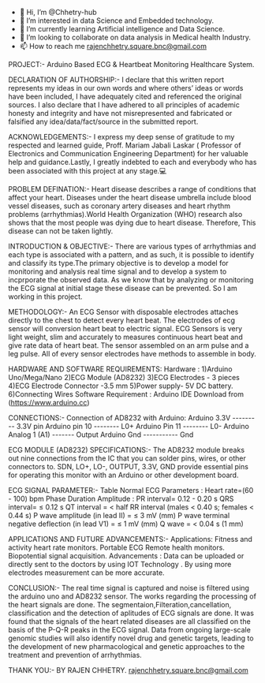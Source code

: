 - 👋 Hi, I’m @Chhetry-hub
- 👀 I’m interested in data Science and Embedded technology. 
- 🌱 I’m currently learning Artificial intelligence and Data Science. 
- 💞️ I’m looking to collaborate on data analysis in Medical health Industry. 
- 📫 How to reach me rajenchhetry.square.bnc@gmail.com 

<!---
Chhetry-hub/Chhetry-hub is a ✨ special ✨ repository because its `README.md` (this file) appears on your GitHub profile.
You can click the Preview link to take a look at your changes.
--->
PROJECT:-
Arduino Based ECG & Heartbeat Monitoring Healthcare System.

DECLARATION OF AUTHORSHIP:-
I declare that this written report represents my ideas in our own words and where
others’ ideas or words have been included, I have adequately cited and referenced the
original sources. I also declare that I have adhered to all principles of academic
honesty and integrity and have not misrepresented and fabricated or falsified any
idea/data/fact/source in the submitted report.

ACKNOWLEDGEMENTS:-
I express my deep sense of gratitude to my respected and learned
guide, Proff. Mariam Jabali Laskar ( Professor of Electronics and Communication
Engineering Department) for her valuable help and guidance.Lastly, I greatly indebted to each and
everybody who has been associated with this project at any stage.💻

PROBLEM DEFINATION:-
Heart disease describes a range of conditions that affect your heart. Diseases under the heart disease
umbrella include blood vessel diseases, such as coronary artery diseases and heart rhythm problems
(arrhythmias).World Health Organization (WHO) research also shows that the most people was dying due to heart disease.
Therefore, This disease can not be taken lightly.

INTRODUCTION & OBJECTIVE:-
There are various types of arrhythmias and each type is associated with a pattern,
and as such, it is possible to identify and classify its type.The primary objective is to develop a model for monitoring and
analysis real time signal and to
 develop a system to incprporate the observed data.
As we know that by analyzing or monitoring the ECG signal at initial stage these disease can be prevented.
So I am working in this project.

METHODOLOGY:-
An ECG Sensor with disposable electrodes attaches directly to the chest to detect every heart beat. 
The electrodes of ecg sensor will conversion heart beat to electric signal. ECG Sensors is very light weight, slim and accurately to measures continuous heart beat and give rate data of heart beat.
The sensor assembled on an arm pulse and a leg pulse. All of every sensor electrodes have methods to assemble in body. 

HARDWARE AND SOFTWARE REQUIREMENTS:
Hardware :
1)Arduino Uno/Mega/Nano
2)ECG Module (AD8232)
3)ECG Electrodes - 3 pieces
4)ECG Electrode Connector -3.5 mm
5)Power supply- 5V DC battery. 
6)Connecting Wires
Software Requirement :
Arduino IDE
Download from (https://www.arduino.cc)

CONNECTIONS:-
Connection of AD8232 with Arduino:
Arduino 3.3V --------- 3.3V pin
Arduino pin 10 -------- L0+
Arduino Pin 11 -------- L0-
Arduino Analog 1 (A1) ------- Output
Arduino Gnd ----------- Gnd

ECG MODULE (AD8232) SPECIFICATIONS:-
The AD8232 module breaks out nine connections from the IC that you can solder pins, wires, or other connectors to. SDN, LO+, LO-, OUTPUT, 3.3V,
GND provide essential pins for operating this monitor with an Arduino or other development board.

ECG SIGNAL PARAMETER:-
Table Normal ECG Parameters :
Heart rate=(60 - 100) bpm
Phase Duration Amplitude :
PR interval= 0.12 - 0.20 s
QRS interval= ≤ 0.12 s
QT interval = < half RR interval (males < 0.40 s; females < 0.44 s)
P wave amplitude (in lead II) = ≤ 3 mV (mm)
P wave terminal negative deflection (in lead V1) = ≤ 1 mV (mm)
Q wave = < 0.04 s (1 mm) 

APPLICATIONS AND FUTURE ADVANCEMENTS:-
Applications:
Fitness and activity heart rate monitors.
Portable ECG Remote health monitors.
Biopotential signal acquisition.
Advancements :
Data can be uploaded or directly sent to the doctors by using IOT Technology .
By using more electrodes measurement can be more accurate.

CONCLUSION:-
The real time signal is captured and noise is filtered using the arduino uno and AD8232 sensor.
The works regarding the processing of the heart signals are done. The segmentaion,Filteration,cancellation, classification and the detection of aplitudes of ECG signals are done. 
It was found that the signals of the heart related diseases are all classified on the basis of the
P-Q-R peaks in the ECG signal.
   Data from ongoing large-scale genomic studies will also identify novel drug and genetic targets, leading to the development of new
pharmacological and genetic approaches to the treatment and prevention of arrhythmias.

THANK YOU:-
BY RAJEN CHHETRY.
rajenchhetry.square.bnc@gmail.com
